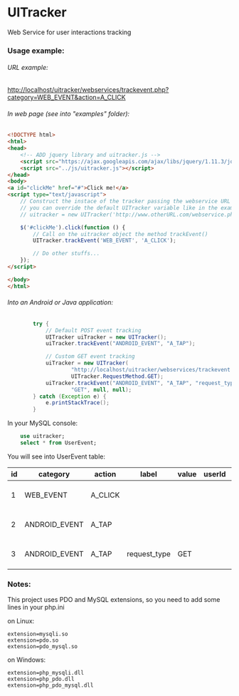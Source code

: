# UITracker
Web Service for user interactions tracking

### Usage example:

###### URL example:
[http://localhost/uitracker/webservices/trackevent.php?category=WEB_EVENT&action=A_CLICK](http://localhost/uitracker/webservices/trackevent.php?category=HOMEPAGE&action=BANNER_CLICK)

###### In web page (see into "examples" folder):
```html
<!DOCTYPE html>
<html>
<head>
    <!-- ADD jquery library and uitracker.js -->
    <script src="https://ajax.googleapis.com/ajax/libs/jquery/1.11.3/jquery.min.js"></script>
    <script src="../js/uitracker.js"></script>
</head>
<body>
<a id="clickMe" href="#">Click me!</a>
<script type="text/javascript">
    // Construct the instace of the tracker passing the webservice URL
    // you can override the default UITracker variable like in the example below:
    // uitracker = new UITracker('http://www.otherURL.com/webservice.php', 'GET');

    $('#clickMe').click(function () {
        // Call on the uitracker object the method trackEvent()
        UITracker.trackEvent('WEB_EVENT', 'A_CLICK');

        // Do other stuffs...
    });
</script>

</body>
</html>
```

###### Into an Android or Java application:
```java
        try {
			// Default POST event tracking
			UITracker uiTracker = new UITracker();
			uiTracker.trackEvent("ANDROID_EVENT", "A_TAP");

			// Custom GET event tracking
			uiTracker = new UITracker(
					"http://localhost/uitracker/webservices/trackevent.php",
					UITracker.RequestMethod.GET);
			uiTracker.trackEvent("ANDROID_EVENT", "A_TAP", "request_type",
					"GET", null, null);
		} catch (Exception e) {
			e.printStackTrace();
		}
```



In your MySQL console:
```sql
    use uitracker;
    select * from UserEvent;
```

You will see into UserEvent table:

| id | category      | action  | label        | value | userId | userToken | ipAddress | dateTime            |
|----|---------------|---------|--------------|-------|--------|-----------|-----------|---------------------|
| 1  | WEB_EVENT     | A_CLICK |              |       |        |           | 127.0.0.1 | 2015-08-09 13:22:50 |
| 2  | ANDROID_EVENT | A_TAP   |              |       |        |           | 127.0.0.1 | 2015-08-10 21:43:21 |
| 3  | ANDROID_EVENT | A_TAP   | request_type | GET   |        |           | 127.0.0.1 | 2015-08-10 21:43:21 |


### Notes:
This project uses PDO and MySQL extensions, so you need to add some lines in your php.ini

on Linux:
```
extension=mysqli.so
extension=pdo.so
extension=pdo_mysql.so
```

on Windows:
```
extension=php_mysqli.dll
extension=php_pdo.dll
extension=php_pdo_mysql.dll
```
